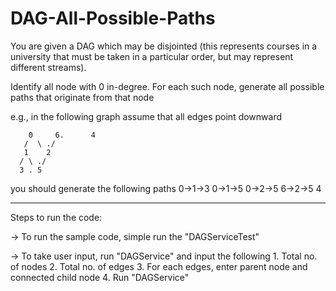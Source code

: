 # DAG-All-Possible-Paths
You are given a DAG which may be disjointed (this represents courses in a university that must be taken in a particular order, but may represent different streams).

Identify all node with 0 in-degree.
For each such node, generate all possible paths that originate from that node

e.g., in the following graph assume that all edges point downward

        0     6.      4
       /  \ ./
       1    2
      / \ ./
      3 . 5

you should generate the following paths
0->1->3
0->1->5 
0->2->5
6->2->5
4

__________________________________________________________________________________________________________________________________
Steps to run the code:

-> To run the sample code, simple run the "DAGServiceTest"

-> To take user input, run "DAGService" and input the following 
      1. Total no. of nodes
      2. Total no. of edges
      3. For each edges, enter parent node and connected child node
      4. Run "DAGService"
